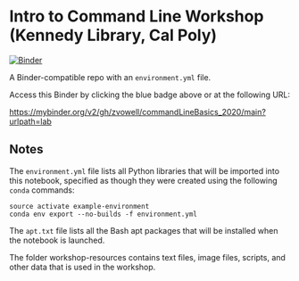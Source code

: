 # Intro to Command Line Workshop (Kennedy Library, Cal Poly)

[![Binder](https://mybinder.org/badge_logo.svg)](https://mybinder.org/v2/gh/zvowell/commandLineBasics_2020/main?urlpath=lab)

A Binder-compatible repo with an `environment.yml` file.

Access this Binder by clicking the blue badge above or at the following URL:

https://mybinder.org/v2/gh/zvowell/commandLineBasics_2020/main?urlpath=lab

## Notes
The `environment.yml` file lists all Python libraries that will be imported into this notebook, specified as though they were created using the following `conda` commands:

```
source activate example-environment
conda env export --no-builds -f environment.yml
```

The `apt.txt` file lists all the Bash apt packages that will be installed when the notebook is launched.

The folder workshop-resources contains text files, image files, scripts, and other data that is used in the workshop.
